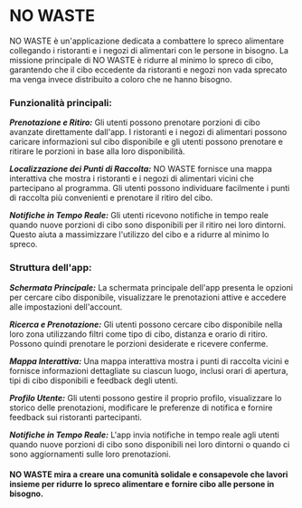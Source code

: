 
# NO WASTE

NO WASTE è un'applicazione dedicata a combattere lo spreco alimentare collegando i ristoranti e i negozi di alimentari con le persone in bisogno. La missione principale di NO WASTE è ridurre al minimo lo spreco di cibo, garantendo che il cibo eccedente da ristoranti e negozi non vada sprecato ma venga invece distribuito a coloro che ne hanno bisogno.

### Funzionalità principali:

**_Prenotazione e Ritiro:_**
Gli utenti possono prenotare porzioni di cibo avanzate direttamente dall'app. I ristoranti e i negozi di alimentari possono caricare informazioni sul cibo disponibile e gli utenti possono prenotare e ritirare le porzioni in base alla loro disponibilità.

**_Localizzazione dei Punti di Raccolta:_**
NO WASTE fornisce una mappa interattiva che mostra i ristoranti e i negozi di alimentari vicini che partecipano al programma. Gli utenti possono individuare facilmente i punti di raccolta più convenienti e prenotare il ritiro del cibo.

**_Notifiche in Tempo Reale:_**
Gli utenti ricevono notifiche in tempo reale quando nuove porzioni di cibo sono disponibili per il ritiro nei loro dintorni. Questo aiuta a massimizzare l'utilizzo del cibo e a ridurre al minimo lo spreco.

### Struttura dell'app:

**_Schermata Principale:_**
La schermata principale dell'app presenta le opzioni per cercare cibo disponibile, visualizzare le prenotazioni attive e accedere alle impostazioni dell'account.

**_Ricerca e Prenotazione:_**
Gli utenti possono cercare cibo disponibile nella loro zona utilizzando filtri come tipo di cibo, distanza e orario di ritiro. Possono quindi prenotare le porzioni desiderate e ricevere conferme.

**_Mappa Interattiva:_**
Una mappa interattiva mostra i punti di raccolta vicini e fornisce informazioni dettagliate su ciascun luogo, inclusi orari di apertura, tipi di cibo disponibili e feedback degli utenti.

**_Profilo Utente:_**
Gli utenti possono gestire il proprio profilo, visualizzare lo storico delle prenotazioni, modificare le preferenze di notifica e fornire feedback sui ristoranti partecipanti.

**_Notifiche in Tempo Reale:_**
L'app invia notifiche in tempo reale agli utenti quando nuove porzioni di cibo sono disponibili nei loro dintorni o quando ci sono aggiornamenti sulle loro prenotazioni.

#### NO WASTE mira a creare una comunità solidale e consapevole che lavori insieme per ridurre lo spreco alimentare e fornire cibo alle persone in bisogno.
